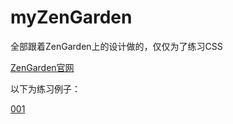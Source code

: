 # myZenGarden
全部跟着ZenGarden上的设计做的，仅仅为了练习CSS

[ZenGarden官网](http://www.csszengarden.com/)

 以下为练习例子：
 
 [001]()
 
